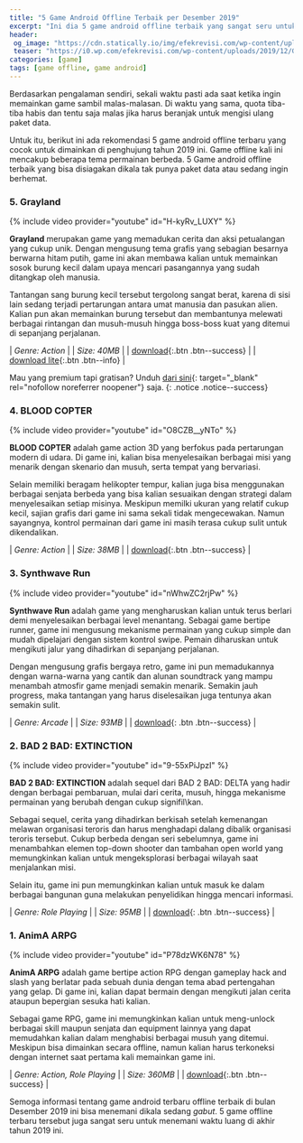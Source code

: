 ```yaml
---
title: "5 Game Android Offline Terbaik per Desember 2019"
excerpt: "Ini dia 5 game android offline terbaik yang sangat seru untuk menemani waktu luang nan gabut di akhir tahun 2019 ini"
header:
 og_image: "https://cdn.statically.io/img/efekrevisi.com/wp-content/uploads/2019/12/Game-Android-Offline-Terbaik-Desember-2019.jpg"
 teaser: "https://i0.wp.com/efekrevisi.com/wp-content/uploads/2019/12/Game-Android-Offline-Terbaik-Desember-2019.jpg?resize=345,255"
categories: [game]
tags: [game offline, game android]
---
```

Berdasarkan pengalaman sendiri, sekali waktu pasti ada saat ketika ingin memainkan game sambil malas-malasan. Di waktu yang sama, quota tiba-tiba habis dan tentu saja malas jika harus beranjak untuk mengisi ulang paket data.

Untuk itu, berikut ini ada rekomendasi 5 game android offline terbaru yang cocok untuk dimainkan di penghujung tahun 2019 ini. Game offline kali ini mencakup beberapa tema permainan berbeda. 5 Game android offline terbaik yang bisa disiagakan dikala tak punya paket data atau sedang ingin berhemat.

### 5. Grayland

{% include video provider="youtube" id="H-kyRv_LUXY" %}

**Grayland** merupakan game yang memadukan cerita dan aksi petualangan yang cukup unik. Dengan mengusung tema grafis yang sebagian besarnya berwarna hitam putih, game ini akan membawa kalian untuk memainkan sosok burung kecil dalam upaya mencari pasangannya yang sudah ditangkap oleh manusia.

Tantangan sang burung kecil tersebut tergolong sangat berat, karena di sisi lain sedang terjadi pertarungan antara umat manusia dan pasukan alien. Kalian pun akan memainkan burung tersebut dan membantunya melewati berbagai rintangan dan musuh-musuh hingga boss-boss kuat yang ditemui di sepanjang perjalanan.

| _Genre: Action_ |
| _Size: 40MB_ |
| [download](https://play.google.com/store/apps/details?id=com.OsOs.Grayland.Premium){:.btn .btn--success} |
| [download lite](https://play.google.com/store/apps/details?id=com.OsOs.Grayland){:.btn .btn--info} |

Mau yang premium tapi gratisan? Unduh [dari sini](https://mi.knoacc.org/dl/drive?id=1-0_6XTZqfrrQPfPVuvmI_4uFzwEwNMPN&name=graylanPrem.apk&size=47MB){: target="_blank" rel="nofollow noreferrer noopener"} saja.
{: .notice .notice--success}

### 4. BLOOD COPTER

{% include video provider="youtube" id="O8CZB__yNTo" %}

**BLOOD COPTER** adalah game action 3D yang berfokus pada pertarungan modern di udara. Di game ini, kalian bisa menyelesaikan berbagai misi yang menarik dengan skenario dan musuh, serta tempat yang bervariasi. 

Selain memiliki beragam helikopter tempur, kalian juga bisa menggunakan berbagai senjata berbeda yang bisa kalian sesuaikan dengan strategi dalam menyelesaikan setiap misinya. Meskipun memilki ukuran yang relatif cukup kecil, sajian grafis dari game ini sama sekali tidak mengecewakan. Namun sayangnya, kontrol permainan dari game ini masih terasa cukup sulit untuk dikendalikan.

| _Genre: Action_ |
| _Size: 38MB_ |
| [download](https://play.google.com/store/apps/details?id=com.masilgames.BloodCopter){:.btn .btn--success} |

### 3. Synthwave Run

{% include video provider="youtube" id="nWhwZC2rjPw" %}

**Synthwave Run** adalah game yang mengharuskan kalian untuk terus berlari demi menyelesaikan berbagai level menantang. Sebagai game bertipe runner, game ini mengusung mekanisme permainan yang cukup simple dan mudah dipelajari dengan sistem kontrol swipe. Pemain diharuskan untuk mengikuti jalur yang dihadirkan di sepanjang perjalanan.

Dengan mengusung grafis bergaya retro, game ini pun memadukannya dengan warna-warna yang cantik dan alunan soundtrack yang mampu menambah atmosfir game menjadi semakin menarik. Semakin jauh progress, maka tantangan yang harus diselesaikan juga tentunya akan semakin sulit.

| _Genre: Arcade_ |
| _Size: 93MB_ |
| [download](https://play.google.com/store/apps/details?id=com.synthwave.run){: .btn .btn--success} |

### 2. BAD 2 BAD: EXTINCTION

{% include video provider="youtube" id="9-55xPiJpzI" %}

**BAD 2 BAD: EXTINCTION** adalah sequel dari BAD 2 BAD: DELTA yang hadir dengan berbagai pembaruan, mulai dari cerita, musuh, hingga mekanisme permainan yang berubah dengan cukup signifil\kan.

Sebagai sequel, cerita yang dihadirkan berkisah setelah kemenangan melawan organisasi teroris dan harus menghadapi dalang dibalik organisasi teroris tersebut. Cukup berbeda dengan seri sebelumnya, game ini menambahkan elemen top-down shooter dan tambahan open world yang memungkinkan kalian untuk mengeksplorasi berbagai wilayah saat menjalankan misi.

Selain itu, game ini pun memungkinkan kalian untuk masuk ke dalam berbagai bangunan guna melakukan penyelidikan hingga mencari informasi.

| _Genre: Role Playing_ |
| _Size: 95MB_ |
| [download](https://play.google.com/store/apps/details?id=com.dawinstone.b2be){: .btn .btn--success} |

### 1. AnimA ARPG

{% include video provider="youtube" id="P78dzWK6N78" %}

**AnimA ARPG** adalah game bertipe action RPG dengan gameplay hack and slash yang berlatar pada sebuah dunia dengan tema abad pertengahan yang gelap. Di game ini, kalian dapat bermain dengan mengikuti jalan cerita ataupun bepergian sesuka hati kalian.

Sebagai game RPG, game ini memungkinkan kalian untuk meng-unlock berbagai skill maupun senjata dan equipment lainnya yang dapat memudahkan kalian dalam menghabisi berbagai musuh yang ditemui. Meskipun bisa dimainkan secara offline, namun kalian harus terkoneksi dengan internet saat pertama kali memainkan game ini.

| _Genre: Action, Role Playing_ |
| _Size: 360MB_ |
| [download](https://play.google.com/store/apps/details?id=com.ExiliumGames.Anima){:.btn .btn--success} |

Semoga informasi tentang game android terbaru offline terbaik di bulan Desember 2019 ini bisa menemani dikala sedang _gabut_. 5 game offline terbaru tersebut juga sangat seru untuk menemani waktu luang di akhir tahun 2019 ini.
